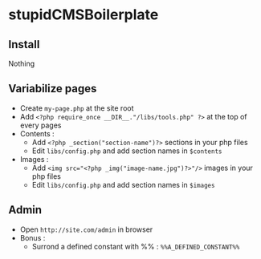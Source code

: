 stupidCMSBoilerplate
====================

Install
-------
Nothing

Variabilize pages
-----------------
- Create `my-page.php` at the site root
- Add `<?php require_once __DIR__."/libs/tools.php" ?>` at the top of every pages
- Contents : 
	- Add `<?php _section("section-name")?>` sections in your php files
	- Edit `libs/config.php` and add section names in `$contents`
- Images : 
	- Add `<img src="<?php _img("image-name.jpg")?>"/>` images in your php files
	- Edit `libs/config.php` and add section names in `$images`

Admin
-----
- Open `http://site.com/admin` in browser
- Bonus : 
	- Surrond a defined constant with %% : `%%A_DEFINED_CONSTANT%%`